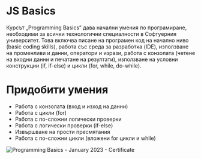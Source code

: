 # JS Basics

Курсът „Programming Basics” дава начални умения по програмиране, необходими за всички технологични специалности в Софтуерния университет.
Това включва писане на програмен код на начално ниво (basic coding skills), работа със среда за разработка (IDE),
използване на променливи и данни, оператори и изрази, работа с конзолата (четене на входни данни и печатане на резултати),
използване на условни конструкции (if, if-else) и цикли (for, while, do-while).

# Придобити умения

- Работа с конзолата (вход и изход на данни)
- Работа с цикли (for)
- Работа с по-сложни логически проверки
- Работа с логически проверки (if-else)
- Извършване на прости пресмятания
- Работа с по-сложни цикли (вложени for цикли и while)
  
![Programming Basics - January 2023 - Certificate](https://github.com/BrayanMark/SoftUni-Javascript-Basics/assets/145554659/b8a31261-d10d-409a-969d-197ac1503d6e)


